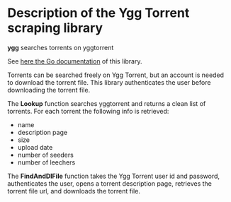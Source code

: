 # Description of the Ygg Torrent scraping library

**ygg** searches torrents on yggtorrent

See [here the Go documentation](https://godoc.org/github.com/ronyv89/gotorrent/ygg) of this library.

Torrents can be searched freely on Ygg Torrent, but an account is needed to download the torrent file. This library authenticates the user before downloading the torrent file.

The **Lookup** function searches yggtorrent and returns a clean list of torrents. For each torrent the following info is retrieved:

* name
* description page
* size
* upload date
* number of seeders
* number of leechers

The **FindAndDlFile** function takes the Ygg Torrent user id and password, authenticates the user, opens a torrent description page, retrieves the torrent file url, and downloads the torrent file.
